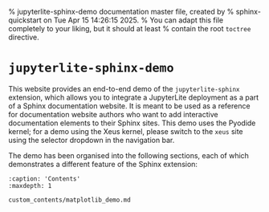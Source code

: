 % jupyterlite-sphinx-demo documentation master file, created by
% sphinx-quickstart on Tue Apr 15 14:26:15 2025.
% You can adapt this file completely to your liking, but it should at least
% contain the root `toctree` directive.

# `jupyterlite-sphinx-demo`

This website provides an end-to-end demo of the `jupyterlite-sphinx` extension, which allows you to integrate a JupyterLite deployment as a part of a Sphinx documentation website. It is meant to be used as a reference for documentation website authors who want to add interactive documentation elements to their Sphinx sites. This demo uses the Pyodide kernel; for a demo using the Xeus kernel, please switch to the `xeus` site using the selector dropdown in the navigation bar.

The demo has been organised into the following sections, each of which demonstrates a different feature of the Sphinx extension:

```{toctree}
:caption: 'Contents'
:maxdepth: 1

custom_contents/matplotlib_demo.md
```
